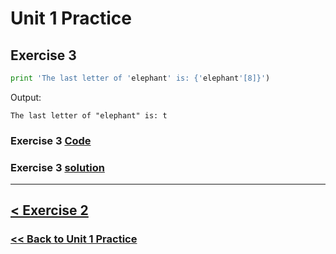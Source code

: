 # Unit 1 Practice

## **Exercise 3**

```python
print 'The last letter of 'elephant' is: {'elephant'[8]}')
```

Output:

    The last letter of "elephant" is: t

### Exercise 3 [Code](programming_102/code/unit_01/exercise-3.py)
### Exercise 3 [solution](solutions/exercise_3_solution.md)

---

## [< Exercise 2](exercise_2.md)

### [<< Back to Unit 1 Practice](/practice/unit_1/)
